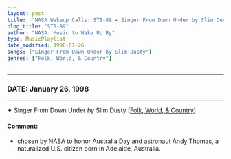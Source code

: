 ```yaml
---
layout: post
title:  "NASA Wakeup Calls: STS-89 ✦ Singer From Down Under by Slim Dusty ✦ January 26, 1998"
blog_title: "STS-89"
author: "NASA: Music to Wake Up By"
type: MusicPlaylist
date_modified: 1998-01-26
songs: ["Singer From Down Under by Slim Dusty"]
genres: ["Folk, World, & Country"]
---
```


----
### DATE: January 26, 1998
----
✦ Singer From Down Under *by* Slim Dusty ([Folk, World, & Country](https://www.discogs.com/genre/Folk%2C%20World%2C%20%26%20Country)) <a target="blank_" href="https://www.discogs.com/Slim-Dusty-Singer-From-Down-Under/release/9640472">
    <i class="fas fa-compact-disc"
       title="Discogs entry for this song"
       alt="Discogs entry for this song"
       style="font-size: 1.1em;"></i></a>
    

#### Comment:
* chosen by NASA to honor Australia Day and astronaut Andy Thomas, a naturalized U.S. citizen born in Adelaide, Australia.



<br/>
<center>
	<a target="_blank"
	   href="https://twitter.com/intent/tweet?hashtags=Space,NASA,Playlist,NASAWakeupCalls,SpaceProgram&text=🚀 {{ page.author}}, '{{ page.songs.first }}' {{ page.title }}, {{ page.date | date: '%B %d, %Y' }}, {{ site.url }}{{ page.url }}&via=nasawakeupcalls"><i class="fab fa-twitter" title="Tweet this page" alt="Tweet this page" style="font-size: 1.3em;"></i></a>
	&nbsp; 	<i class="fas fa-user-astronaut" style="font-size: 1.5em;"></i> &nbsp;
    <a id="custom_amazon_link"
       type="amzn" search="#"
       category="popular music">
    <i class="fab fa-amazon" style="font-size: 1.3em;"></i></a>
</center>

<!-- Randomly resolve an individual entry from a song array -->
<script src="/assets/javascript/seedrandom.min.js"></script>
<script>
  var wake_me_up = ["Singer From Down Under by Slim Dusty"];
  var prng = new Math.seedrandom();
  function randomSong() {
    song = wake_me_up[Math.floor(Math.random() * wake_me_up.length)];
    var amazon_link = document.getElementById("custom_amazon_link");
    amazon_link.setAttribute("search", song);
  }
  window.onload = randomSong();
</script>
